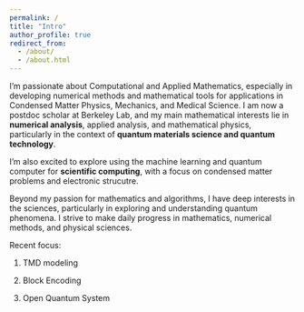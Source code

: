 ```yaml
---
permalink: /
title: "Intro"
author_profile: true
redirect_from: 
  - /about/
  - /about.html
---
```


I’m passionate about Computational and Applied Mathematics, especially in developing numerical methods and mathematical tools for applications in Condensed Matter Physics, Mechanics, and Medical Science. I am now a postdoc scholar at Berkeley Lab, and my main mathematical interests lie in __numerical analysis__, applied analysis, and mathematical physics, particularly in the context of __quantum materials science and quantum technology__. 

I’m also excited to explore using the machine learning and quantum computer for __scientific computing__, with a focus on condensed matter problems and electronic strucutre. 


Beyond my passion for mathematics and algorithms, I have deep interests in the sciences, particularly in exploring and understanding quantum phenomena. I strive to make daily progress in mathematics, numerical methods, and physical sciences. 

Recent focus: 

1. TMD modeling

2. Block Encoding
   
3. Open Quantum System 








